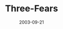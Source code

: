 ---
layout: music 
title: "Three-Fears"
series: "Fear Factor"
date: 2003-09-21 
description: "We live in a culture of fear. Terrorism, West Nile Virus, Christina Aguilera, and the list goes on. Where did all this come from? And is it all bad? Or is there such a thing as “good fear”? Join us as we look at what God has to say about fear."
audio: "http://www.crossroads.net/audio/2003%20-%20September%20-%20Fear%20Factor/FF_03_09-21-03_Three_Fears.mp3"
audio-duration: "36:33"
---